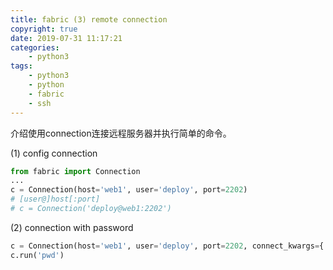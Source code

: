 ```yaml
---
title: fabric (3) remote connection
copyright: true
date: 2019-07-31 11:17:21
categories:
    - python3
tags:
    - python3 
    - python
    - fabric
    - ssh
---
```

介绍使用connection连接远程服务器并执行简单的命令。

<!-- more -->

(1) config connection

```python
from fabric import Connection
...
c = Connection(host='web1', user='deploy', port=2202)
# [user@]host[:port] 
# c = Connection('deploy@web1:2202')
```

(2) connection with password

```python
c = Connection(host='web1', user='deploy', port=2202, connect_kwargs={'password':'pass_word'})
c.run('pwd')
```